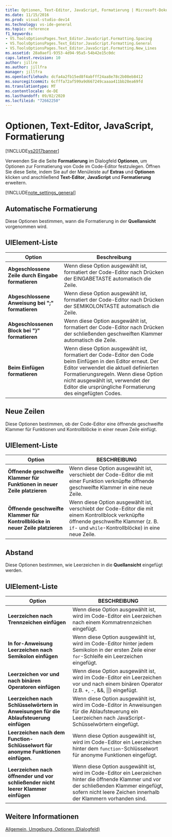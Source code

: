 ```yaml
---
title: Optionen, Text-Editor, JavaScript, Formatierung | Microsoft-Dokumentation
ms.date: 11/15/2016
ms.prod: visual-studio-dev14
ms.technology: vs-ide-general
ms.topic: reference
f1_keywords:
- VS.ToolsOptionsPages.Text_Editor.JavaScript.Formatting.Spacing
- VS.ToolsOptionsPages.Text_Editor.JavaScript.Formatting.General
- VS.ToolsOptionsPages.Text_Editor.JavaScript.Formatting.New_Lines
ms.assetid: 28a0aef1-9353-4d94-95a5-54b42e15c0dc
caps.latest.revision: 10
author: jillre
ms.author: jillfra
manager: jillfra
ms.openlocfilehash: dcfa4a2fb15ed8f4abfff24aa8e78c2b08eb8412
ms.sourcegitcommit: 6cfffa72af599a9d667249caaaa411bb28ea69fd
ms.translationtype: MT
ms.contentlocale: de-DE
ms.lasthandoff: 09/02/2020
ms.locfileid: "72662250"
---
```

# <a name="options-text-editor-javascript-formatting"></a>Optionen, Text-Editor, JavaScript, Formatierung
[!INCLUDE[vs2017banner](../../includes/vs2017banner.md)]

Verwenden Sie die Seite **Formatierung** im Dialogfeld **Optionen**, um Optionen zur Formatierung von Code im Code-Editor festzulegen. Öffnen Sie diese Seite, indem Sie auf der Menüleiste auf **Extras** und **Optionen** klicken und anschließend **Text-Editor**, **JavaScript** und **Formatierung** erweitern.

 [!INCLUDE[note_settings_general](../../includes/note-settings-general-md.md)]

## <a name="automatic-formatting"></a>Automatische Formatierung
 Diese Optionen bestimmen, wann die Formatierung in der **Quellansicht** vorgenommen wird.

## <a name="uielement-list"></a>UIElement-Liste

|Option|Beschreibung|
|------------|-----------------|
|**Abgeschlossene Zeile durch Eingabe formatieren**|Wenn diese Option ausgewählt ist, formatiert der Code-Editor nach Drücken der EINGABETASTE automatisch die Zeile.|
|**Abgeschlossene Anweisung bei ";" formatieren**|Wenn diese Option ausgewählt ist, formatiert der Code-Editor nach Drücken der SEMIKOLONTASTE automatisch die Zeile.|
|**Abgeschlossenen Block bei "}" formatieren**|Wenn diese Option ausgewählt ist, formatiert der Code-Editor nach Drücken der schließenden geschweiften Klammer automatisch die Zeile.|
|**Beim Einfügen formatieren**|Wenn diese Option ausgewählt ist, formatiert der Code-Editor den Code beim Einfügen in den Editor erneut. Der Editor verwendet die aktuell definierten Formatierungsregeln. Wenn diese Option nicht ausgewählt ist, verwendet der Editor die ursprüngliche Formatierung des eingefügten Codes.|

## <a name="new-lines"></a>Neue Zeilen
 Diese Optionen bestimmen, ob der Code-Editor eine öffnende geschweifte Klammer für Funktionen und Kontrollblöcke in einer neuen Zeile einfügt.

## <a name="uielement-list"></a>UIElement-Liste

|Option|BESCHREIBUNG|
|------------|-----------------|
|**Öffnende geschweifte Klammer für Funktionen in neuer Zeile platzieren**|Wenn diese Option ausgewählt ist, verschiebt der Code-Editor die mit einer Funktion verknüpfte öffnende geschweifte Klammer in eine neue Zeile.|
|**Öffnende geschweifte Klammer für Kontrollblöcke in neuer Zeile platzieren**|Wenn diese Option ausgewählt ist, verschiebt der Code-Editor die mit einem Kontrollblock verknüpfte öffnende geschweifte Klammer (z. B. `if`- und `while`-Kontrollblöcke) in eine neue Zeile.|

## <a name="spacing"></a>Abstand
 Diese Optionen bestimmen, wie Leerzeichen in die **Quellansicht** eingefügt werden.

## <a name="uielement-list"></a>UIElement-Liste

|Option|BESCHREIBUNG|
|------------|-----------------|
|**Leerzeichen nach Trennzeichen einfügen**|Wenn diese Option ausgewählt ist, wird im Code-Editor ein Leerzeichen nach einem Kommatrennzeichen eingefügt.|
|**In for-Anweisung Leerzeichen nach Semikolon einfügen**|Wenn diese Option ausgewählt ist, wird im Code-Editor hinter jedem Semikolon in der ersten Zeile einer `for`-Schleife ein Leerzeichen eingefügt.|
|**Leerzeichen vor und nach binären Operatoren einfügen**|Wenn diese Option ausgewählt ist, wird im Code-Editor ein Leerzeichen vor und nach einem binären Operator (z.B. +, -, &&, &#124;&#124;) eingefügt.|
|**Leerzeichen nach Schlüsselwörtern in Anweisungen für die Ablaufsteuerung einfügen**|Wenn diese Option ausgewählt ist, wird im Code-Editor in Anweisungen für die Ablaufsteuerung ein Leerzeichen nach JavaScript-Schüsselwörtern eingefügt.|
|**Leerzeichen nach dem Function-Schlüsselwort für anonyme Funktionen einfügen.**|Wenn diese Option ausgewählt ist, wird im Code-Editor ein Leerzeichen hinter dem `function`-Schlüsselwort für anonyme Funktionen eingefügt.|
|**Leerzeichen nach öffnender und vor schließender nicht leerer Klammer einfügen**|Wenn diese Option ausgewählt ist, wird im Code-Editor ein Leerzeichen hinter die öffnende Klammer und vor der schließenden Klammer eingefügt, sofern nicht leere Zeichen innerhalb der Klammern vorhanden sind.|

## <a name="see-also"></a>Weitere Informationen
 [Allgemein, Umgebung, Optionen (Dialogfeld)](../../ide/reference/general-environment-options-dialog-box.md)
